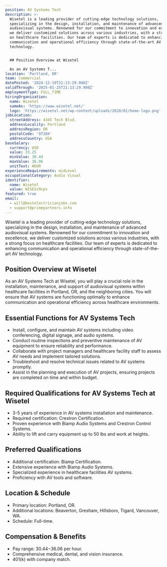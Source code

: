 ```yaml
---
position: AV Systems Tech
description: >-
  Wisetel is a leading provider of cutting-edge technology solutions,
  specializing in the design, installation, and maintenance of advanced
  audiovisual systems. Renowned for our commitment to innovation and excellence,
  we deliver customized solutions across various industries, with a strong focus
  on healthcare facilities. Our team of experts is dedicated to enhancing
  communication and operational efficiency through state-of-the-art AV
  technology.


  ## Position Overview at Wisetel

  As an AV Systems T...
location: 'Portland, OR'
team: Commercial
datePosted: '2024-12-19T21:13:29.980Z'
validThrough: '2025-01-25T21:13:29.980Z'
employmentType: FULL_TIME
hiringOrganization:
  name: Wisetel
  sameAs: 'https://www.wisetel.net/'
  logo: 'https://wisetel.net/wp-content/uploads/2020/02/home-logo.png'
jobLocation:
  streetAddress: 4345 Tech Blvd.
  addressLocality: Portland
  addressRegion: OR
  postalCode: '97204'
  addressCountry: USA
baseSalary:
  currency: USD
  value: 33.25
  minValue: 30.44
  maxValue: 36.06
  unitText: HOUR
experienceRequirements: midLevel
occupationalCategory: Audio Visual
identifier:
  name: Wisetel
  value: WISE5z9cps
featured: true
email:
  - will@bestelectricianjobs.com
  - support@primepartners.info
---
```




Wisetel is a leading provider of cutting-edge technology solutions, specializing in the design, installation, and maintenance of advanced audiovisual systems. Renowned for our commitment to innovation and excellence, we deliver customized solutions across various industries, with a strong focus on healthcare facilities. Our team of experts is dedicated to enhancing communication and operational efficiency through state-of-the-art AV technology.

## Position Overview at Wisetel
As an AV Systems Tech at Wisetel, you will play a crucial role in the installation, maintenance, and support of audiovisual systems within healthcare facilities in Portland, OR, and the neighboring cities. You will ensure that AV systems are functioning optimally to enhance communication and operational efficiency across healthcare environments.

## Essential Functions for AV Systems Tech
- Install, configure, and maintain AV systems including video conferencing, digital signage, and audio systems.
- Conduct routine inspections and preventive maintenance of AV equipment to ensure reliability and performance.
- Collaborate with project managers and healthcare facility staff to assess AV needs and implement tailored solutions.
- Troubleshoot and resolve technical issues related to AV systems promptly.
- Assist in the planning and execution of AV projects, ensuring projects are completed on time and within budget.

## Required Qualifications for AV Systems Tech at Wisetel
- 3-5 years of experience in AV systems installation and maintenance.
- Required certification: Crestron Certification.
- Proven experience with Biamp Audio Systems and Crestron Control Systems.
- Ability to lift and carry equipment up to 50 lbs and work at heights.

## Preferred Qualifications
- Additional certification: Biamp Certification.
- Extensive experience with Biamp Audio Systems.
- Specialized experience in healthcare facilities AV systems.
- Proficiency with AV tools and software.

## Location & Schedule
- Primary location: Portland, OR.
- Additional locations: Beaverton, Gresham, Hillsboro, Tigard, Vancouver, WA.
- Schedule: Full-time.

## Compensation & Benefits
- Pay range: $30.44-$36.06 per hour.
- Comprehensive medical, dental, and vision insurance.
- 401(k) with company match.
